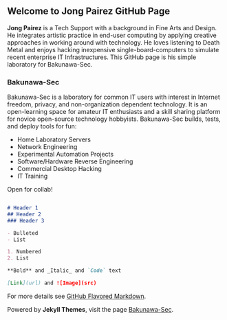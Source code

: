 ## Welcome to Jong Pairez GitHub Page

**Jong Pairez** is a Tech Support with a background in Fine Arts and Design. He integrates artistic practice in end-user computing by applying creative approaches in working around with technology. He loves listening to Death Metal and enjoys hacking inexpensive single-board-computers to simulate recent enterprise IT Infrastructures. This GitHub page is his simple laboratory for Bakunawa-Sec. 

### Bakunawa-Sec

Bakunawa-Sec is a laboratory for common IT users with interest in Internet freedom, privacy, and non-organization dependent technology. It is an open-learning space for amateur IT enthusiasts and a skill sharing platform for novice open-source technology hobbyists. Bakunawa-Sec builds, tests, and deploy tools for fun:

- Home Laboratory Servers
- Network Engineering
- Experimental Automation Projects
- Software/Hardware Reverse Engineering
- Commercial Desktop Hacking
- IT Training

Open for collab!

```markdown

# Header 1
## Header 2
### Header 3

- Bulleted
- List

1. Numbered
2. List

**Bold** and _Italic_ and `Code` text

[Link](url) and ![Image](src)
```
For more details see [GitHub Flavored Markdown](https://guides.github.com/features/mastering-markdown/).

Powered by **Jekyll Themes**, visit the page [Bakunawa-Sec](https://bakunawa-ops.github.io/Bakunawa-Sec/).

